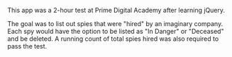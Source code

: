 This app was a 2-hour test at Prime Digital Academy after learning jQuery.

The goal was to list out spies that were "hired" by an imaginary company. Each spy would have the option to be listed as "In Danger" or "Deceased" and be deleted. A running count of total spies hired was also required to pass the test. 
